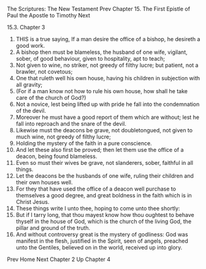 The Scriptures: The New Testament
Prev
Chapter 15. The First Epistle of Paul the Apostle to Timothy
Next

15.3. Chapter 3
1. THIS is a true saying, If a man desire the office of a bishop, he desireth a good work.
2. A bishop then must be blameless, the husband of one wife, vigilant, sober, of good behaviour, given to hospitality, apt to teach;
3. Not given to wine, no striker, not greedy of filthy lucre; but patient, not a brawler, not covetous;
4. One that ruleth well his own house, having his children in subjection with all gravity;
5. (For if a man know not how to rule his own house, how shall he take care of the church of God?)
6. Not a novice, lest being lifted up with pride he fall into the condemnation of the devil.
7. Moreover he must have a good report of them which are without; lest he fall into reproach and the snare of the devil.
8. Likewise must the deacons be grave, not doubletongued, not given to much wine, not greedy of filthy lucre;
9. Holding the mystery of the faith in a pure conscience.
10. And let these also first be proved; then let them use the office of a deacon, being found blameless.
11. Even so must their wives be grave, not slanderers, sober, faithful in all things.
12. Let the deacons be the husbands of one wife, ruling their children and their own houses well.
13. For they that have used the office of a deacon well purchase to themselves a good degree, and great boldness in the faith which is in Christ Jesus.
14. These things write I unto thee, hoping to come unto thee shortly:
15. But if I tarry long, that thou mayest know how thou oughtest to behave thyself in the house of God, which is the church of the living God, the pillar and ground of the truth.
16. And without controversy great is the mystery of godliness: God was manifest in the flesh, justified in the Spirit, seen of angels, preached unto the Gentiles, believed on in the world, received up into glory.

Prev
Home
Next
Chapter 2
Up
Chapter 4


